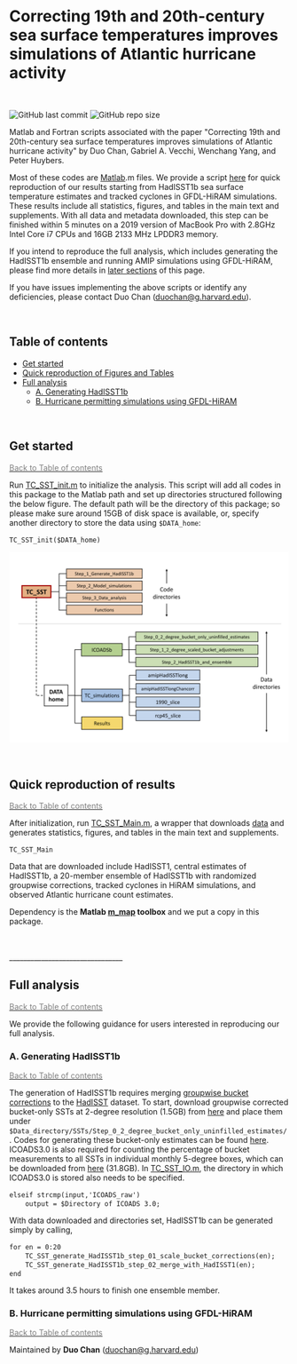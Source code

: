 # Correcting 19th and 20th-century sea surface temperatures improves simulations of Atlantic hurricane activity

<br>

![GitHub last commit](https://img.shields.io/github/last-commit/duochanatharvard/TC_SST)
![GitHub repo size](https://img.shields.io/github/repo-size/duochanatharvard/TC_SST)

Matlab and Fortran scripts associated with the paper "Correcting 19th and 20th-century sea surface temperatures improves simulations of Atlantic hurricane activity" by Duo Chan, Gabriel A. Vecchi, Wenchang Yang, and Peter Huybers.

Most of these codes are [Matlab](https://www.mathworks.com/products/matlab.html).m files.  We provide a script [here](Main.m) for quick reproduction of our results starting from HadISST1b sea surface temperature estimates and tracked cyclones in GFDL-HiRAM simulations.  These results include all statistics, figures, and tables in the main text and supplements.  With all data and metadata downloaded, this step can be finished within 5 minutes on a 2019 version of MacBook Pro with 2.8GHz Intel Core i7 CPUs and 16GB 2133 MHz LPDDR3 memory.  

If you intend to reproduce the full analysis, which includes generating the HadISST1b ensemble and running AMIP simulations using GFDL-HiRAM, please find more details in [later sections](#full-analysis) of this page.  

If you have issues implementing the above scripts or identify any deficiencies, please contact Duo Chan (duochan@g.harvard.edu).

<br>

## Table of contents
 * [Get started](#get-started)  
 * [Quick reproduction of Figures and Tables](#quick-reproduction-of-figures-and-tables)
 * [Full analysis](#full-analysis)
   * [A. Generating HadISST1b](#a-generating-HadISST1b)
   * [B. Hurricane permitting simulations using GFDL-HiRAM](#b-hurricane-permitting-simulations-using-gfdl-hiram)

<br>

## Get started

[<span style="color:gray">Back to Table of contents</span>](#table-of-contents)

Run [TC_SST_init.m](TC_SST_init.m) to initialize the analysis.  This script will add all codes in this package to the Matlab path and set up directories structured following the below figure.  The default path will be the directory of this package; so please make sure around 15GB of disk space is available, or, specify another directory to store the data using ```$DATA_home```:

```
TC_SST_init($DATA_home)
```

![image](Graphics.png)

<br>

## Quick reproduction of results

[<span style="color:gray">Back to Table of contents</span>](#table-of-contents)

After initialization, run [TC_SST_Main.m](TC_SST_Main.m), a wrapper that downloads [data](https://dataverse.harvard.edu/api/access/datafile/3424404) and generates statistics, figures, and tables in the main text and supplements.  

```
TC_SST_Main
```

Data that are downloaded include HadISST1, central estimates of HadISST1b, a 20-member ensemble of HadISST1b with randomized groupwise corrections, tracked cyclones in HiRAM simulations, and observed Atlantic hurricane count estimates.    

Dependency is the __Matlab [m_map](https://www.eoas.ubc.ca/~rich/map.html) toolbox__ and we put a copy in this package.

<br>
<br>
________________________________


## Full analysis
[<span style="color:gray">Back to Table of contents</span>](#table-of-contents)

We provide the following guidance for users interested in reproducing our full analysis.

### A. Generating HadISST1b
[<span style="color:gray">Back to Table of contents</span>](#table-of-contents)

The generation of HadISST1b requires merging [groupwise bucket corrections](https://www.nature.com/articles/s41586-019-1349-2) to the [HadISST](https://www.metoffice.gov.uk/hadobs/hadisst/) dataset.  To start, download groupwise corrected bucket-only SSTs at 2-degree resolution (1.5GB) from [here]() and place them under ```$Data_directory/SSTs/Step_0_2_degree_bucket_only_uninfilled_estimates/```.  Codes for generating these bucket-only estimates can be found [here](https://github.com/duochanatharvard/Homogeneous_early_20th_century_warming).  ICOADS3.0 is also required for counting the percentage of bucket measurements to all SSTs in individual monthly 5-degree boxes, which can be downloaded from [here](https://dataverse.harvard.edu/file.xhtml?persistentId=doi:10.7910/DVN/DXJIGA/KWDPTS&version=2.0) (31.8GB).  In [TC_SST_IO.m](TC_SST_IO.m), the directory in which ICOADS3.0 is stored also needs to be specified.

```
elseif strcmp(input,'ICOADS_raw')
    output = $Directory of ICOADS 3.0;
```  
With data downloaded and directories set, HadISST1b can be generated simply by calling,
```
for en = 0:20
    TC_SST_generate_HadISST1b_step_01_scale_bucket_corrections(en);
    TC_SST_generate_HadISST1b_step_02_merge_with_HadISST1(en);
end

```
It takes around 3.5 hours to finish one ensemble member.


### B. Hurricane permitting simulations using GFDL-HiRAM
[<span style="color:gray">Back to Table of contents</span>](#table-of-contents)


Maintained by __Duo Chan__ (duochan@g.harvard.edu)
